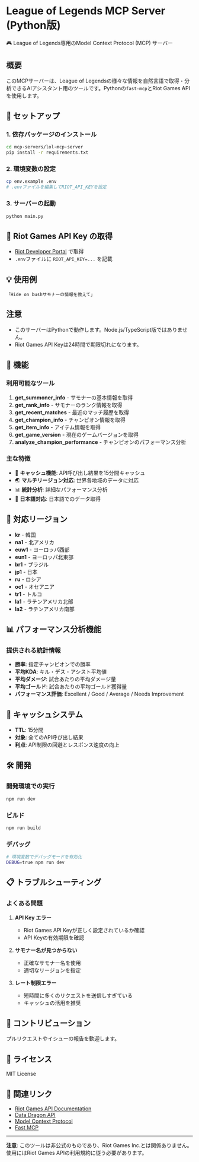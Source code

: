 # League of Legends MCP Server (Python版)

🎮 League of Legends専用のModel Context Protocol (MCP) サーバー

## 概要

このMCPサーバーは、League of Legendsの様々な情報を自然言語で取得・分析できるAIアシスタント用のツールです。Pythonの`fast-mcp`とRiot Games APIを使用します。

## 🚀 セットアップ

### 1. 依存パッケージのインストール
```bash
cd mcp-servers/lol-mcp-server
pip install -r requirements.txt
```

### 2. 環境変数の設定
```bash
cp env.example .env
# .envファイルを編集してRIOT_API_KEYを設定
```

### 3. サーバーの起動
```bash
python main.py
```

## 🔑 Riot Games API Key の取得
- [Riot Developer Portal](https://developer.riotgames.com/) で取得
- `.env`ファイルに `RIOT_API_KEY=...` を記載

## 💡 使用例

```
「Hide on bushサモナーの情報を教えて」
```

## 注意
- このサーバーはPythonで動作します。Node.js/TypeScript版ではありません。
- Riot Games API Keyは24時間で期限切れになります。

## 🚀 機能

### 利用可能なツール

1. **get_summoner_info** - サモナーの基本情報を取得
2. **get_rank_info** - サモナーのランク情報を取得
3. **get_recent_matches** - 最近のマッチ履歴を取得
4. **get_champion_info** - チャンピオン情報を取得
5. **get_item_info** - アイテム情報を取得
6. **get_game_version** - 現在のゲームバージョンを取得
7. **analyze_champion_performance** - チャンピオンのパフォーマンス分析

### 主な特徴

- 🔄 **キャッシュ機能**: API呼び出し結果を15分間キャッシュ
- 🌏 **マルチリージョン対応**: 世界各地域のデータに対応
- 📊 **統計分析**: 詳細なパフォーマンス分析
- 🎯 **日本語対応**: 日本語でのデータ取得

## 🎯 対応リージョン

- **kr** - 韓国
- **na1** - 北アメリカ
- **euw1** - ヨーロッパ西部
- **eun1** - ヨーロッパ北東部
- **br1** - ブラジル
- **jp1** - 日本
- **ru** - ロシア
- **oc1** - オセアニア
- **tr1** - トルコ
- **la1** - ラテンアメリカ北部
- **la2** - ラテンアメリカ南部

## 📊 パフォーマンス分析機能

### 提供される統計情報

- **勝率**: 指定チャンピオンでの勝率
- **平均KDA**: キル・デス・アシスト平均値
- **平均ダメージ**: 試合あたりの平均ダメージ量
- **平均ゴールド**: 試合あたりの平均ゴールド獲得量
- **パフォーマンス評価**: Excellent / Good / Average / Needs Improvement

## 🔄 キャッシュシステム

- **TTL**: 15分間
- **対象**: 全てのAPI呼び出し結果
- **利点**: API制限の回避とレスポンス速度の向上

## 🛠️ 開発

### 開発環境での実行

```bash
npm run dev
```

### ビルド

```bash
npm run build
```

### デバッグ

```bash
# 環境変数でデバッグモードを有効化
DEBUG=true npm run dev
```

## 📋 トラブルシューティング

### よくある問題

1. **API Key エラー**
   - Riot Games API Keyが正しく設定されているか確認
   - API Keyの有効期限を確認

2. **サモナー名が見つからない**
   - 正確なサモナー名を使用
   - 適切なリージョンを指定

3. **レート制限エラー**
   - 短時間に多くのリクエストを送信しすぎている
   - キャッシュの活用を推奨

## 🤝 コントリビューション

プルリクエストやイシューの報告を歓迎します。

## 📄 ライセンス

MIT License

## 🔗 関連リンク

- [Riot Games API Documentation](https://developer.riotgames.com/docs/lol)
- [Data Dragon API](https://developer.riotgames.com/docs/lol#data-dragon)
- [Model Context Protocol](https://modelcontextprotocol.io/)
- [Fast MCP](https://github.com/joshmu/fast-mcp)

---

**注意**: このツールは非公式のものであり、Riot Games Inc.とは関係ありません。使用にはRiot Games APIの利用規約に従う必要があります。
 